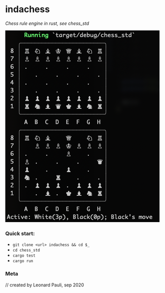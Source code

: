 # indachess
*Chess rule engine in rust, see chess_std*

![chessboard](docs/chessboard_moved.png)

### Quick start:

- `git clone <url> indachess && cd $_`
- `cd chess_std`
- `cargo test`
- `cargo run`


### Meta

// created by Leonard Pauli, sep 2020

